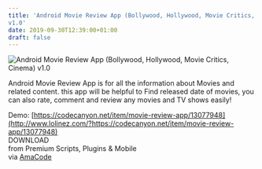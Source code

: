 ```yaml
---
title: 'Android Movie Review App (Bollywood, Hollywood, Movie Critics, Cinema)
v1.0'
date: 2019-09-30T12:39:00+01:00
draft: false
---
```


![Android Movie Review App (Bollywood, Hollywood, Movie Critics, Cinema) v1.0](http://www.codelist.cc/uploads/posts/2019-09/1569843267_moviereview.jpg "Android Movie Review App (Bollywood, Hollywood, Movie Critics, Cinema) v1.0")  
  
Android Movie Review App is for all the information about Movies and related content. this app will be helpful to Find released date of movies, you can also rate, comment and review any movies and TV shows easily!  
  
Demo: [https://codecanyon.net/item/movie-review-app/13077948](http://www.lolinez.com/?https://codecanyon.net/item/movie-review-app/13077948)  
DOWNLOAD  
from Premium Scripts, Plugins & Mobile  
via [AmaCode](https://amazcode.ooo)